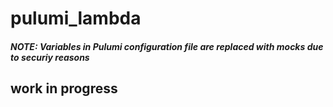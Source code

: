 # pulumi_lambda

##### NOTE: Variables in Pulumi configuration file are replaced with mocks due to securiy reasons 

## work in progress
